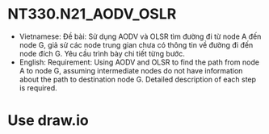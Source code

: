 # NT330.N21_AODV_OSLR
- Vietnamese: Đề bài: Sử dụng AODV và OLSR tìm đường đi từ node A đến node G, giả sử các node trung gian chưa có thông tin về đường đi đến node đích G. Yêu cầu trình bày chi tiết từng bước.
- English: Requirement: Using AODV and OLSR to find the path from node A to node G, assuming intermediate nodes do not have information about the path to destination node G. Detailed description of each step is required.
# Use draw.io
